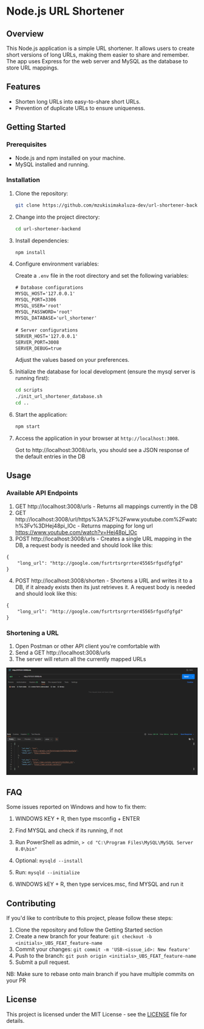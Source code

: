# Node.js URL Shortener

## Overview

This Node.js application is a simple URL shortener. It allows users to create short versions of long URLs, making them easier to share and remember. The app uses Express for the web server and MySQL as the database to store URL mappings.

## Features

- Shorten long URLs into easy-to-share short URLs.
- Prevention of duplicate URLs to ensure uniqueness.

## Getting Started

### Prerequisites

- Node.js and npm installed on your machine.
- MySQL installed and running.

### Installation

1. Clone the repository:

    ```bash
    git clone https://github.com/mzukisimakaluza-dev/url-shortener-backend.git
    ```

2. Change into the project directory:

    ```bash
    cd url-shortener-backend
    ```

3. Install dependencies:

    ```bash
    npm install
    ```

4. Configure environment variables:

    Create a `.env` file in the root directory and set the following variables:

    ```env
    # Database configurations
    MYSQL_HOST='127.0.0.1'
    MYSQL_PORT=3306
    MYSQL_USER='root'
    MYSQL_PASSWORD='root'
    MYSQL_DATABASE='url_shortener'

    # Server configurations
    SERVER_HOST='127.0.0.1'
    SERVER_PORT=3008
    SERVER_DEBUG=true
    ```

    Adjust the values based on your preferences.

5. Initialize the database for local development (ensure the mysql server is running first):

    ```bash
    cd scripts
    ./init_url_shortener_database.sh
    cd ..
    ```

6. Start the application:

    ```bash
    npm start
    ```

6. Access the application in your browser at `http://localhost:3008`.

    Got to http://localhost:3008/urls, you should see a JSON response of the default entries in the DB

## Usage

### Available API Endpoints

1. GET http://localhost:3008/urls - Returns all mappings currently in the DB
2. GET http://localhost:3008/url/https%3A%2F%2Fwww.youtube.com%2Fwatch%3Fv%3DHej48pi_lOc - Returns mapping for long url https://www.youtube.com/watch?v=Hej48pi_lOc
3. POST http://localhost:3008/urls - Creates a single URL mapping in the DB, a request body is needed and should look like this:

```
{
    "long_url": "http://google.com/fsrtrtsrgrrter45565rfgsdfgfgd"
}
```
4. POST http://localhost:3008/shorten - Shortens a URL and writes it to a DB, if it already exists then its just retrieves it. A request body is needed and should look like this:

```
{
    "long_url": "http://google.com/fsrtrtsrgrrter45565rfgsdfgfgd"
}
```

### Shortening a URL

1. Open Postman or other API client you're comfortable with
2. Send a GET http://localhost:3008/urls
3. The server will return all the currently mapped URLs

![Get URLS](assets/get_urls_demo.png)

## FAQ
Some issues reported on Windows and how to fix them:
1. WINDOWS KEY + R, then type msconfig + ENTER
2. Find MYSQL and check if its running, if not

3. Run PowerShell as admin, `> cd "C:\Program Files\MySQL\MySQL Server 8.0\bin"`
4. Optional: `mysqld --install`
5. Run: `mysqld --initialize`

6. WINDOWS kEY + R, then type services.msc, find MYSQL and run it

## Contributing

If you'd like to contribute to this project, please follow these steps:

1. Clone the repository and follow the Getting Started section
2. Create a new branch for your feature: `git checkout -b <initials>_UBS_FEAT_feature-name`
3. Commit your changes: `git commit -m 'USB-<issue_id>: New feature'`
4. Push to the branch: `git push origin <initials>_UBS_FEAT_feature-name`
5. Submit a pull request.

NB: Make sure to rebase onto main branch if you have multiple commits on your PR

## License

This project is licensed under the MIT License - see the [LICENSE](LICENSE) file for details.



